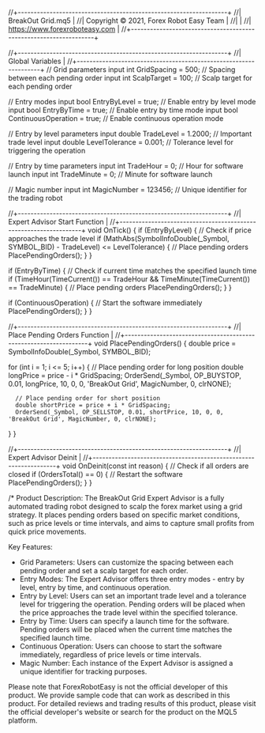 //+------------------------------------------------------------------+
//|                                             BreakOut Grid.mq5    |
//|                             Copyright © 2021, Forex Robot Easy Team |
//|                                                                  |
//|                        https://www.forexroboteasy.com                 |
//+------------------------------------------------------------------+

//+------------------------------------------------------------------+
//|                            Global Variables                       |
//+------------------------------------------------------------------+
// Grid parameters
input int GridSpacing = 500;         // Spacing between each pending order
input int ScalpTarget = 100;         // Scalp target for each pending order

// Entry modes
input bool EntryByLevel = true;      // Enable entry by level mode
input bool EntryByTime = true;       // Enable entry by time mode
input bool ContinuousOperation = true;  // Enable continuous operation mode

// Entry by level parameters
input double TradeLevel = 1.2000;    // Important trade level
input double LevelTolerance = 0.001; // Tolerance level for triggering the operation

// Entry by time parameters
input int TradeHour = 0;             // Hour for software launch
input int TradeMinute = 0;           // Minute for software launch

// Magic number
input int MagicNumber = 123456;      // Unique identifier for the trading robot

//+------------------------------------------------------------------+
//|                        Expert Advisor Start Function              |
//+------------------------------------------------------------------+
void OnTick()
{
   if (EntryByLevel)
   {
      // Check if price approaches the trade level
      if (MathAbs(SymbolInfoDouble(_Symbol, SYMBOL_BID) - TradeLevel) <= LevelTolerance)
      {
         // Place pending orders
         PlacePendingOrders();
      }
   }
   
   if (EntryByTime)
   {
      // Check if current time matches the specified launch time
      if (TimeHour(TimeCurrent()) == TradeHour && TimeMinute(TimeCurrent()) == TradeMinute)
      {
         // Place pending orders
         PlacePendingOrders();
      }
   }
   
   if (ContinuousOperation)
   {
      // Start the software immediately
      PlacePendingOrders();
   }
}

//+------------------------------------------------------------------+
//|                       Place Pending Orders Function               |
//+------------------------------------------------------------------+
void PlacePendingOrders()
{
   double price = SymbolInfoDouble(_Symbol, SYMBOL_BID);
   
   for (int i = 1; i <= 5; i++)
   {
      // Place pending order for long position
      double longPrice = price - i * GridSpacing;
      OrderSend(_Symbol, OP_BUYSTOP, 0.01, longPrice, 10, 0, 0, 'BreakOut Grid', MagicNumber, 0, clrNONE);
      
      // Place pending order for short position
      double shortPrice = price + i * GridSpacing;
      OrderSend(_Symbol, OP_SELLSTOP, 0.01, shortPrice, 10, 0, 0, 'BreakOut Grid', MagicNumber, 0, clrNONE);
   }
}

//+------------------------------------------------------------------+
//|                         Expert Advisor Deinit                     |
//+------------------------------------------------------------------+
void OnDeinit(const int reason)
{
   // Check if all orders are closed
   if (OrdersTotal() == 0)
   {
      // Restart the software
      PlacePendingOrders();
   }
}

/* 
Product Description:
The BreakOut Grid Expert Advisor is a fully automated trading robot designed to scalp the forex market using a grid strategy. It places pending orders based on specific market conditions, such as price levels or time intervals, and aims to capture small profits from quick price movements.

Key Features:
- Grid Parameters: Users can customize the spacing between each pending order and set a scalp target for each order.
- Entry Modes: The Expert Advisor offers three entry modes - entry by level, entry by time, and continuous operation.
- Entry by Level: Users can set an important trade level and a tolerance level for triggering the operation. Pending orders will be placed when the price approaches the trade level within the specified tolerance.
- Entry by Time: Users can specify a launch time for the software. Pending orders will be placed when the current time matches the specified launch time.
- Continuous Operation: Users can choose to start the software immediately, regardless of price levels or time intervals.
- Magic Number: Each instance of the Expert Advisor is assigned a unique identifier for tracking purposes.

Please note that ForexRobotEasy is not the official developer of this product. We provide sample code that can work as described in this product. For detailed reviews and trading results of this product, please visit the official developer's website or search for the product on the MQL5 platform.
